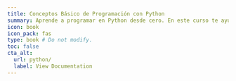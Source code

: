 ```yaml
---
title: Conceptos Básico de Programación con Python
summary: Aprende a programar en Python desde cero. En este curso te ayudaré a comprender los fundamentos y características esenciales del lenguaje de programación Python de una manera sencilla, fácil de comprender y sobre todo práctica.
icon: book
icon_pack: fas
type: book # Do not modify.
toc: false
cta_alt:
  url: python/
  label: View Documentation
---
```



